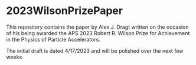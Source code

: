 # 2023WilsonPrizePaper
This repository contains the paper by Alex J. Dragt written on the occasion of his being awarded the APS 2023 Robert R. Wilson Prize for Achievement in the Physics of Particle Accelerators.

The initial draft is dated 4/17/2023 and will be polished over the next few weeks.
